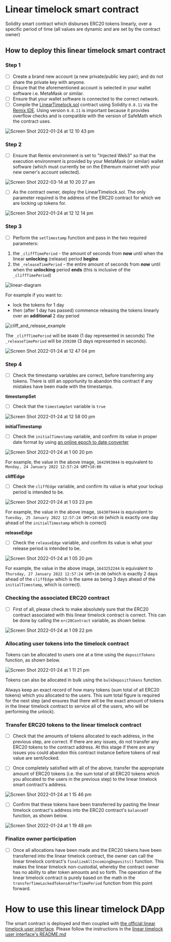 # Linear timelock smart contract
Solidity smart contract which disburses ERC20 tokens linearly, over a specific period of time (all values are dynamic and are set by the contract owner)

## How to deploy this linear timelock smart contract

### Step 1

- [ ] Create a brand new account (a new private/public key pair); and do not share the private key with anyone. 
- [ ] Ensure that the aforementioned account is selected in your wallet software i.e. MetaMask or similar.
- [ ] Ensure that your wallet software is connected to the correct network.
- [ ] Compile the [LinearTimelock.sol](https://github.com/second-state/linear-timelock-smart-contract/blob/main/LinearTimelock.sol) contract using Solidity `0.8.11` via the [Remix IDE](https://remix.ethereum.org/). Using version `0.8.11` is important because it provides overflow checks and is compatible with the version of SafeMath which the contract uses.

![Screen Shot 2022-01-24 at 12 10 43 pm](https://user-images.githubusercontent.com/9831342/150711101-ad2b274a-2b34-4de5-b8ed-5a592b765471.png)

### Step 2

- [ ] Ensure that Remix environment is set to "Injected Web3" so that the execution environment is provided by your MetaMask (or similar) wallet software (which must currently be on the Ethereum mainnet with your new owner's account selected).

![Screen Shot 2022-03-14 at 10 20 27 am](https://user-images.githubusercontent.com/9831342/158086216-c45f31ff-762a-4e4c-9cd4-6ddc3c91d1e8.png)

- [ ] As the contract owner, deploy the LinearTimelock.sol. The only parameter required is the address of the ERC20 contract for which we are locking up tokens for.

![Screen Shot 2022-01-24 at 12 12 14 pm](https://user-images.githubusercontent.com/9831342/150711254-60441ff7-3fd5-4d1d-8005-eb73af1aebe2.png)

### Step 3
- [ ]  Perform the `setTimestamp` function and pass in the two required parameters:
1. the `_cliffTimePeriod` - the amount of seconds from **now** until when the linear **unlocking** (release) period **begins**
2. the `_releaseTimePeriod` - the entire amount of seconds from **now** until when the **unlocking** period **ends** (this is inclusive of the `_cliffTimePeriod`)

![linear-diagram](https://user-images.githubusercontent.com/9831342/150713492-ab7eba3a-207f-4e58-a94c-a2cee8181c37.jpg)

For example if you want to:
- lock the tokens for 1 day 
- then (after 1 day has passed) commence releasing the tokens linearly over an **additional** 2 day period

![cliff_and_release_example](https://user-images.githubusercontent.com/9831342/150714593-0bc77777-c01b-4617-a67d-547fcd3d9e52.jpg)

The `_cliffTimePeriod` will be `86400` (1 day represented in seconds) 
The `_releaseTimePeriod` will be `259200` (3 days represented in seconds).

![Screen Shot 2022-01-24 at 12 47 04 pm](https://user-images.githubusercontent.com/9831342/150713778-6c2d76ec-f0f6-4acb-b401-9991d0c7e781.png)

### Step 4
- [ ]  Check the timestamp variables are correct, before transferring any tokens. There is still an opportunity to abandon this contract if any mistakes have been made with the timestamps.

**timestampSet**

- [ ]  Check that the `timestampSet` variable is `true`

![Screen Shot 2022-01-24 at 12 58 00 pm](https://user-images.githubusercontent.com/9831342/150715021-63881e4f-02d8-43d5-a421-452ce2155461.png)

**initialTimestamp**

- [ ]  Check the `initialTimestamp` variable, and confirm its value in proper date format by using [an online epoch to date converter](https://www.epochconverter.com/)

![Screen Shot 2022-01-24 at 1 00 20 pm](https://user-images.githubusercontent.com/9831342/150715109-8ef231f7-45f3-48a8-8c1a-25bc9b561a66.png)

For example, the value in the above image, `1642993044` is equivalent to `Monday, 24 January 2022 12:57:24 GMT+10:00`

**cliffEdge**

- [ ] Check the `cliffEdge` variable, and confirm its value is what your lockup period is intended to be.

![Screen Shot 2022-01-24 at 1 03 23 pm](https://user-images.githubusercontent.com/9831342/150715310-3c0d4511-9648-421b-b755-216adfc1ce09.png)

For example, the value in the above image, `1643079444` is equivalent to `Tuesday, 25 January 2022 12:57:24 GMT+10:00` (which is exactly one day ahead of the `initialTimestamp` which is correct)

**releaseEdge**

- [ ]  Check the `releaseEdge` variable, and confirm its value is what your release period is intended to be.

![Screen Shot 2022-01-24 at 1 05 20 pm](https://user-images.githubusercontent.com/9831342/150715477-ebdef460-0802-4e44-b3b3-ae0dbd16af01.png)

For example, the value in the above image, `1643252244` is equivalent to `Thursday, 27 January 2022 12:57:24 GMT+10:00` (which is exactly 2 days ahead of the `cliffEdge` which is the same as being 3 days ahead of the `initialTimestamp`, which is correct).

### Checking the associated ERC20 contract

- [ ]  First of all, please check to make absolutely sure that the ERC20 contract associated with this linear timelock contract is correct. This can be done by calling the `erc20Contract` variable, as shown below.

![Screen Shot 2022-01-24 at 1 09 22 pm](https://user-images.githubusercontent.com/9831342/150715931-edfe5dde-1c6c-4651-8239-c6cb01b27971.png)

### Allocating user tokens into the timelock contract

Tokens can be allocated to users one at a time using the `depositTokens` function, as shown below.

![Screen Shot 2022-01-24 at 1 11 21 pm](https://user-images.githubusercontent.com/9831342/150716076-6d6bed3b-25ac-48ce-b54a-f7d7a3e94b26.png)

Tokens can also be allocated in bulk using the `bulkDepositTokens` function. 

Always keep an exact record of how many tokens (sum total of all ERC20 tokens) which you allocated to the users. This sum total figure is required for the next step (and ensures that there will be the exact amount of tokens in the linear timelock contract to service all of the users, who will be performing the unlock).

### Transfer ERC20 tokens to the linear timelock contract

- [ ] Check that the amounts of tokens allocated to each address, in the previous step, are correct. If there are any issues, do not transfer any ERC20 tokens to the contract address. At this stage if there are any issues you could abandon this contract instance before tokens of real value are sent/locked.

- [ ] Once completely satisfied with all of the above, transfer the appropriate amount of ERC20 tokens (i.e. the sum total of all ERC20 tokens which you allocated to the users in the previous step) to the linear timelock smart contract's address.

![Screen Shot 2022-01-24 at 1 15 46 pm](https://user-images.githubusercontent.com/9831342/150716642-b2d63734-e928-4513-aa44-860e016be358.png)

- [ ] Confirm that these tokens have been transferred by pasting the linear timelock contract's address into the ERC20 contract's `balanceOf` function, as shown below.

![Screen Shot 2022-01-24 at 1 19 48 pm](https://user-images.githubusercontent.com/9831342/150716797-ec250368-538d-4105-80c2-8427031b57c6.png)

### Finalize owner participation
- [ ] Once all allocations have been made and the ERC20 tokens have been transferred into the linear timelock contract, the owner can call the linear timelock contract's `finalizeAllIncomingDeposits()` function. This makes the linear timelock non-custodial, whereby the contract owner has no ability to alter token amounts and so forth. The operation of the linear timelock contract is purely based on the math in the `transferTimeLockedTokensAfterTimePeriod` function from this point forward.


# How to use this linear timelock DApp
The smart contract is deployed and then coupled with [the official linear timelock user interface](https://www.npmjs.com/package/linear-timelock-token-user-interface). Please follow the instructions in the [linear timelock user interface's README.md](https://github.com/second-state/linear-timelock-user-interface/blob/main/README.md)
